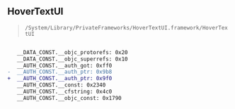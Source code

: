 ## HoverTextUI

> `/System/Library/PrivateFrameworks/HoverTextUI.framework/HoverTextUI`

```diff

   __DATA_CONST.__objc_protorefs: 0x20
   __DATA_CONST.__objc_superrefs: 0x10
   __AUTH_CONST.__auth_got: 0xff0
-  __AUTH_CONST.__auth_ptr: 0x9b8
+  __AUTH_CONST.__auth_ptr: 0x9f0
   __AUTH_CONST.__const: 0x2340
   __AUTH_CONST.__cfstring: 0x4c0
   __AUTH_CONST.__objc_const: 0x1790

```
